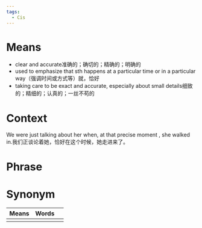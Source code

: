 ```yaml
---
tags:
  - Cis
---
```

# Means
- clear and accurate准确的；确切的；精确的；明确的
- used to emphasize that sth happens at a particular time or in a particular way（强调时间或方式等）就，恰好
- taking care to be exact and accurate, especially about small details细致的；精细的；认真的；一丝不苟的
# Context
We were just talking about her when, at that precise moment , she walked in.我们正谈论着她，恰好在这个时候，她走进来了。

# Phrase

# Synonym
| Means | Words |     |
| ----- | ----- | --- |
|       |       |     |
